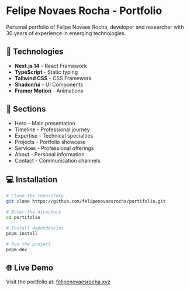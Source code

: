 # Felipe Novaes Rocha - Portfolio

Personal portfolio of Felipe Novaes Rocha, developer and researcher with 30 years of experience in emerging technologies.

## 🚀 Technologies

- **Next.js 14** - React Framework
- **TypeScript** - Static typing
- **Tailwind CSS** - CSS Framework
- **Shadcn/ui** - UI Components
- **Framer Motion** - Animations

## 🎯 Sections

- Hero - Main presentation
- Timeline - Professional journey
- Expertise - Technical specialties
- Projects - Portfolio showcase
- Services - Professional offerings
- About - Personal information
- Contact - Communication channels

## 💻 Installation

```bash
# Clone the repository
git clone https://github.com/felipenovaesrocha/portifolio.git

# Enter the directory
cd portifolio

# Install dependencies
pnpm install

# Run the project
pnpm dev
```

## 🌐 Live Demo

Visit the portfolio at: [felipenovaesrocha.xyz](https://www.felipenovaesrocha.xyz)
